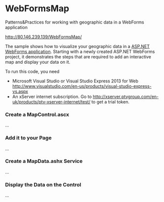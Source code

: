 # WebFormsMap
Patterns&amp;Practices for working with geographic data in a WebForms application

http://80.146.239.139/WebFormsMap/

The sample shows how to visualize your geographic data in a [ASP.NET WebForms application](http://www.asp.net/web-forms). Starting with a newly created ASP.NET WebForms project, it demonstrates the steps that are required to add an interactive map and display your data on it.

To run this code, you need

* Microsoft Visual Studio or Visual Studio Express 2013 for Web http://www.visualstudio.com/en-us/products/visual-studio-express-vs.aspx
* An xServer internet subscription. Go to http://xserver.ptvgroup.com/en-uk/products/ptv-xserver-internet/test/ to get a trial token.

### Create a MapControl.ascx
...

### Add it to your Page
...

### Create a MapData.ashx Service
...

### Display the Data on the Control
...
